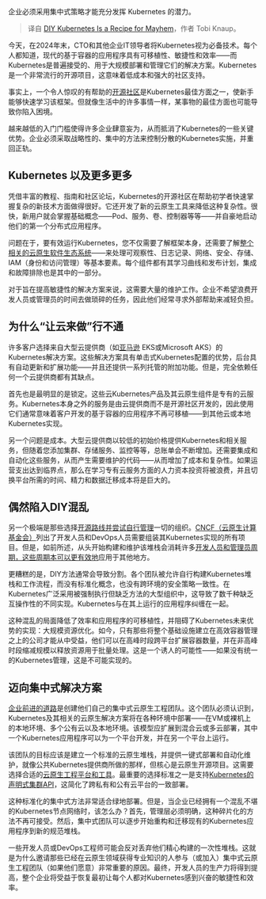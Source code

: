 
<!--
title: DIY Kubernetes是混乱的配方
cover: https://cdn.thenewstack.io/media/2024/12/229babb1-pexels-punttim-52608.jpg
-->

企业必须采用集中式策略才能充分发挥 Kubernetes 的潜力。

> 译自 [DIY Kubernetes Is a Recipe for Mayhem](https://thenewstack.io/diy-kubernetes-is-a-recipe-for-mayhem/)，作者 Tobi Knaup。

今天，在2024年末，CTO和其他企业IT领导者将Kubernetes视为必备技术。每个人都知道，现代的基于容器的应用程序具有可移植性、敏捷性和效率——而Kubernetes是普遍接受的、用于大规模部署和管理它们的解决方案。Kubernetes是一个非常流行的开源项目，这意味着低成本和强大的社区支持。

事实上，一个令人惊叹的有帮助的[开源社区](https://kubernetes.io/)是Kubernetes最佳方面之一，使新手能够快速学习该框架。但就像生活中的许多事情一样，某事物的最佳方面也可能导致你陷入困境。

越来越低的入门门槛使得许多企业肆意妄为，从而抵消了Kubernetes的一些关键优势。企业必须采取战略性的、集中的方法来控制分散的Kubernetes实施，并重回正轨。

## Kubernetes 以及更多更多

凭借丰富的教程、指南和社区论坛，Kubernetes的开源社区在帮助初学者快速掌握复杂的新技术方面做得很好。它还开发了新的云原生工具来降低这种复杂性。很快，新用户就会掌握基础概念——Pod、服务、卷、控制器等等——并自豪地启动他们的第一个分布式应用程序。

问题在于，要有效运行Kubernetes，您不仅需要了解框架本身，还需要了解[整个相关的云原生软件生态系统](https://landscape.cncf.io/)——来处理可观察性、日志记录、网络、安全、存储、IAM（身份和访问管理）等基本要素。每个组件都有其学习曲线和发布计划，集成和故障排除也是其中的一部分。

对于旨在提高敏捷性的解决方案来说，这需要大量的维护工作。企业不希望浪费开发人员或管理员的时间去做琐碎的任务，因此他们经常寻求外部帮助来减轻负担。

## 为什么“让云来做”行不通

许多客户选择来自大型云提供商（如[亚马逊](https://aws.amazon.com/?utm_content=inline+mention) EKS或Microsoft AKS）的Kubernetes解决方案。这些解决方案具有单击式Kubernetes配置的优势，后台具有自动更新和扩展功能——并且还提供一系列托管的附加功能。但是，完全依赖任何一个云提供商都有其缺点。

首先也是最明显的是锁定。这些云Kubernetes产品及其云原生组件是专有的云服务。Kubernetes本身之外的服务是由云提供商而不是开源社区开发的，因此使用它们通常意味着客户开发的基于容器的应用程序不再可移植——到其他云或本地Kubernetes实现。

另一个问题是成本。大型云提供商以较低的初始价格提供Kubernetes和相关服务，但随着您添加集群、存储服务、监控等等，总账单会不断增加。还需要集成和自动化这些服务，从而产生需要维护的代码——从而增加了成本和复杂性。如果运营支出达到临界点，那么在学习专有云服务方面的人力资本投资将被浪费，并且切换平台所需的时间、精力和数据迁移成本将是巨大的。

## 偶然陷入DIY混乱

另一个极端是那些选择[开源路线并尝试自行管理](https://thenewstack.io/5-ways-that-open-source-benefits-api-management/)一切的组织。[CNCF（云原生计算基金会）](https://cncf.io/?utm_content=inline+mention)列出了开发人员和DevOps人员需要组装其Kubernetes实现的所有项目。但是，如前所述，从头开始构建和维护该堆栈会消耗许多[开发人员和管理员周期，这些周期本可以更有效地](https://thenewstack.io/bring-purpose-to-api-product-development-with-apiops-cycles/)应用于其他地方。

更糟糕的是，DIY方法通常会导致分割。各个团队被允许自行构建Kubernetes堆栈和工作流程，而没有标准化概念，也没有跨环境的安全策略一致性。在Kubernetes广泛采用被强制执行但缺乏方法的大型组织中，这导致了数千种缺乏互操作性的不同实现。Kubernetes与在其上运行的应用程序纠缠在一起。

这种混乱的局面降低了效率和应用程序的可移植性，并阻碍了Kubernetes未来优势的实现：大规模资源优化。如今，只有那些将整个基础设施建立在高效容器管理之上的公司才能从中受益，他们可以在高峰时段跨平台扩展容器数量，并在非高峰时段缩减规模以释放资源用于批量处理。这是一个诱人的可能性——如果没有统一的Kubernetes管理，这是不可能实现的。

## 迈向集中式解决方案

[企业前进的道路](https://www.nutanix.com/theforecastbynutanix/podcasts/ai-cloud-native-and-hybrid-cloud-work-together)是创建他们自己的集中式云原生工程团队。这个团队必须认识到，Kubernetes及其相关的云原生解决方案将在各种环境中部署——在VM或裸机上的本地环境、多个公有云以及本地环境。该模型应扩展到混合云或多云部署，其中一个Kubernetes应用程序可以为一个平台开发，并在另一个平台上运行。

该团队的目标应该是建立一个标准的云原生堆栈，并提供一键式部署和自动化维护，就像公共Kubernetes提供商所做的那样，但核心是云原生开源项目。这需要选择合适的[云原生工程平台和工具](https://thenewstack.io/kubecon-panel-how-platform-engineering-benefits-developers/)。最重要的选择标准之一是支持[Kubernetes的声明式集群API](https://cluster-api.sigs.k8s.io/)，这简化了跨私有和公有云平台的一致部署。

这种标准化的集中式方法非常适合绿地部署。但是，当企业已经拥有一个混乱不堪的Kubernetes节点网络时，该怎么办？首先，管理层必须明确，这种碎片化的方法不再可接受。然后，集中式团队可以逐步开始重构和迁移现有的Kubernetes应用程序到新的规范堆栈。

一些开发人员或DevOps工程师可能会反对丢弃他们精心构建的一次性堆栈。这就是为什么邀请那些已经在云原生领域获得专业知识的人参与（或加入）集中式云原生工程团队（如果他们愿意）非常重要的原因。最终，开发人员的生产力将得到提高，整个企业将受益于恢复最初让每个人都对Kubernetes感到兴奋的敏捷性和效率。
